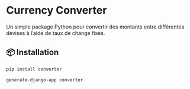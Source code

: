 # Currency Converter

Un simple package Python pour convertir des montants entre différentes devises à l’aide de taux de change fixes.

## 📦 Installation

```bash
pip install converter

generate-django-app converter
